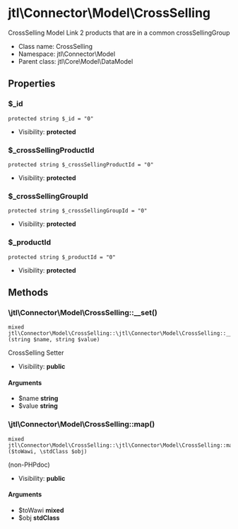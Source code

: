 jtl\Connector\Model\CrossSelling
===============

CrossSelling Model
Link 2 products that are in a common crossSellingGroup




* Class name: CrossSelling
* Namespace: jtl\Connector\Model
* Parent class: jtl\Core\Model\DataModel





Properties
----------


### $_id

```
protected string $_id = "0"
```





* Visibility: **protected**


### $_crossSellingProductId

```
protected string $_crossSellingProductId = "0"
```





* Visibility: **protected**


### $_crossSellingGroupId

```
protected string $_crossSellingGroupId = "0"
```





* Visibility: **protected**


### $_productId

```
protected string $_productId = "0"
```





* Visibility: **protected**


Methods
-------


### \jtl\Connector\Model\CrossSelling::__set()

```
mixed jtl\Connector\Model\CrossSelling::\jtl\Connector\Model\CrossSelling::__set()(string $name, string $value)
```

CrossSelling Setter



* Visibility: **public**

#### Arguments

* $name **string**
* $value **string**



### \jtl\Connector\Model\CrossSelling::map()

```
mixed jtl\Connector\Model\CrossSelling::\jtl\Connector\Model\CrossSelling::map()($toWawi, \stdClass $obj)
```

(non-PHPdoc)



* Visibility: **public**

#### Arguments

* $toWawi **mixed**
* $obj **stdClass**


